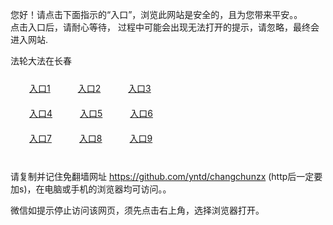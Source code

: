 您好！请点击下面指示的“入口”，浏览此网站是安全的，且为您带来平安。。 <br/>
点击入口后，请耐心等待， 过程中可能会出现无法打开的提示，请忽略，最终会进入网站. </br>

法轮大法在长春<br/>
<div style="padding:10px"><a style="margin:20px" target="_blank" href="https://d2tdccgn0fip0j.cloudfront.net/2Qpsp?lpzqrg" id="ccLink1" rel="nofollow">入口1</a> <a target="_blank" style="margin:20px" href="https://d4hdu7dn9b5v3.cloudfront.net/2Qpsp?qexjp" id="ccLink2" rel="nofollow">入口2</a> <a style="margin:20px" target="_blank" href="https://d4r936nv4w5gu.cloudfront.net/2Qpsp?iaior" id="ccLink3" rel="nofollow">入口3</a></div>

<div style="padding:10px" ><a style="margin:20px" target="_blank" href="https://d2tdccgn0fip0j.cloudfront.net/2Qpsp?lpzqrg" id="ccLink4" rel="nofollow">入口4</a> <a style="margin:20px" href="https://d4hdu7dn9b5v3.cloudfront.net/2Qpsp?qexjp" target="_blank" id="ccLink5" rel="nofollow">入口5</a> <a style="margin:20px" href="https://d4r936nv4w5gu.cloudfront.net/2Qpsp?iaior" target="_blank" id="ccLink6" rel="nofollow">入口6</a></div>

<div style="padding:10px"><a style="margin:20px" target="_blank" href="https://d2tdccgn0fip0j.cloudfront.net/2Qpsp?lpzqrg" id="ccLink7" rel="nofollow">入口7</a> <a style="margin:20px" href="https://d4hdu7dn9b5v3.cloudfront.net/2Qpsp?qexjp" target="_blank" id="ccLink8" rel="nofollow">入口8</a> <a style="margin:20px" target="_blank" href="https://d4r936nv4w5gu.cloudfront.net/2Qpsp?iaior" id="ccLink9" rel="nofollow">入口9</a></div>

<br/>



请复制并记住免翻墙网址 https://github.com/yntd/changchunzx (http后一定要加s)，在电脑或手机的浏览器均可访问。。<br/>

微信如提示停止访问该网页，须先点击右上角，选择浏览器打开。
